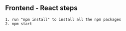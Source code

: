## Frontend - React steps

```text
1. run "npm install" to install all the npm packages
2. npm start
```
